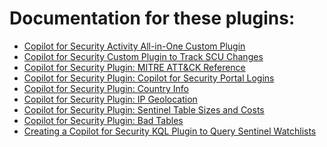 # Documentation for these plugins:<br>

* <a href="https://rodtrent.substack.com/p/copilot-for-security-activity-all" target="_blank">Copilot for Security Activity All-in-One Custom Plugin</a><br>
* <a href="https://rodtrent.substack.com/p/copilot-for-security-custom-plugin" target="_blank">Copilot for Security Custom Plugin to Track SCU Changes</a><br>
* <a href="https://rodtrent.substack.com/p/copilot-for-security-plugin-mitre" target="_blank">Copilot for Security Plugin: MITRE ATT&CK Reference</a><br>
* <a href="https://rodtrent.substack.com/p/copilot-for-security-plugin-copilot" target="_blank">Copilot for Security Plugin: Copilot for Security Portal Logins</a><br>
* <a href="https://rodtrent.substack.com/p/copilot-for-security-plugin-country" target="_blank">Copilot for Security Plugin: Country Info</a><br>
* <a href="https://rodtrent.substack.com/p/copilot-for-security-plugin-ip-geolocation" target="_blank">Copilot for Security Plugin: IP Geolocation</a><br>
* <a href="https://rodtrent.substack.com/p/copilot-for-security-plugin-sentinel" target="_blank">Copilot for Security Plugin: Sentinel Table Sizes and Costs</a><br>
* <a href="https://rodtrent.substack.com/p/copilot-for-security-plugin-bad-tables" target="_blank">Copilot for Security Plugin: Bad Tables</a><br>
* <a href="https://rodtrent.substack.com/p/creating-a-copilot-for-security-kql" target="_blank">Creating a Copilot for Security KQL Plugin to Query Sentinel Watchlists</a><br>

